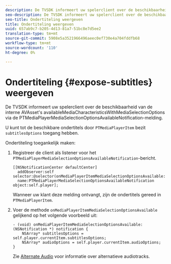 ```yaml
---
description: De TVSDK informeert uw spelerclient over de beschikbaarheid van de interne AVAsset's availableMediaCharacteristicsWithMediaSelectionOptions via de PTMediaPlayerMediaSelectionOptionsAvailableNotification-melding.
seo-description: De TVSDK informeert uw spelerclient over de beschikbaarheid van de interne AVAsset's availableMediaCharacteristicsWithMediaSelectionOptions via de PTMediaPlayerMediaSelectionOptionsAvailableNotification-melding.
seo-title: Ondertiteling weergeven
title: Ondertiteling weergeven
uuid: 657ab9c7-b205-4d13-81a7-51bc8e7d5ee2
translation-type: tm+mt
source-git-commit: 5908e5a3521966496aeec0ef730e4a704fddfb68
workflow-type: tm+mt
source-wordcount: '110'
ht-degree: 0%

---
```



# Ondertiteling {#expose-subtitles} weergeven

De TVSDK informeert uw spelerclient over de beschikbaarheid van de interne AVAsset&#39;s availableMediaCharacteristicsWithMediaSelectionOptions via de PTMediaPlayerMediaSelectionOptionsAvailableNotification-melding.

U kunt tot de beschikbare ondertitels door `PTMediaPlayerItem` bezit `subtitlesOptions` toegang hebben.

Ondertiteling toegankelijk maken:

1. Registreer de client als listener voor het `PTMediaPlayerMediaSelectionOptionsAvailableNotification`-bericht.

   ```
   [[NSNotificationCenter defaultCenter]  
     addObserver:self selector:@selector(onMediaPlayerItemMediaSelectionOptionsAvailable:)  
     name:PTMediaPlayerMediaSelectionOptionsAvailableNotification object:self.player];
   ```

   Wanneer uw klant deze melding ontvangt, zijn de ondertitels gereed in `PTMediaPlayerItem`.
1. Voer de methode `onMediaPlayerItemMediaSelectionOptionsAvailable` gelijkend op het volgende voorbeeld uit:

   ```
   - (void) onMediaPlayerItemMediaSelectionOptionsAvailable:(NSNotification *) notification { 
       NSArray* subtitlesOptions = self.player.currentItem.subtitlesOptions; 
       NSArray* audioOptions = self.player.currentItem.audioOptions; 
   }
   ```

   Zie [Alternate Audio](../alternate-audio/c-psdk-ios-1.4-alternate-audio.md) voor informatie over alternatieve audiotracks.